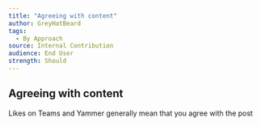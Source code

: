 ```yaml
---
title: "Agreeing with content"
author: GreyHatBeard
tags: 
  - By Approach
source: Internal Contribution
audience: End User
strength: Should
---
```

## Agreeing with content
Likes on Teams and Yammer generally mean that you agree with the post